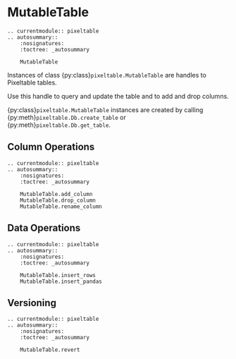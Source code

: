 # MutableTable

```{eval-rst}
.. currentmodule:: pixeltable
.. autosummary::
    :nosignatures:
    :toctree: _autosummary

    MutableTable
```

Instances of class {py:class}`pixeltable.MutableTable` are handles to Pixeltable tables.

Use this handle to query and update the table and to add and drop columns.

{py:class}`pixeltable.MutableTable` instances are created by calling {py:meth}`pixeltable.Db.create_table`
or {py:meth}`pixeltable.Db.get_table`.

## Column Operations

```{eval-rst}
.. currentmodule:: pixeltable
.. autosummary::
    :nosignatures:
    :toctree: _autosummary

    MutableTable.add_column
    MutableTable.drop_column
    MutableTable.rename_column
```

## Data Operations

```{eval-rst}
.. currentmodule:: pixeltable
.. autosummary::
    :nosignatures:
    :toctree: _autosummary

    MutableTable.insert_rows
    MutableTable.insert_pandas
```

## Versioning

```{eval-rst}
.. currentmodule:: pixeltable
.. autosummary::
    :nosignatures:
    :toctree: _autosummary

    MutableTable.revert
```

